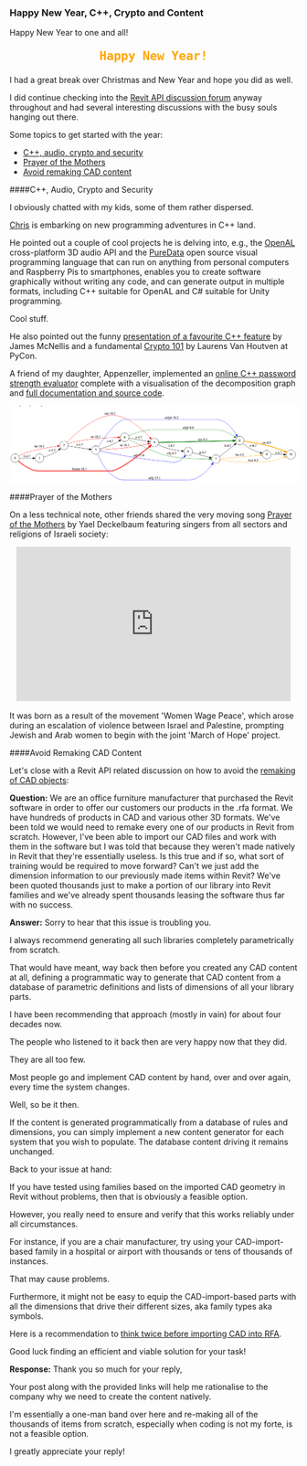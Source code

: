 <head>
<meta http-equiv="Content-Type" content="text/html; charset=utf-8">
<link rel="stylesheet" type="text/css" href="bc.css">
<script src="run_prettify.js" type="text/javascript"></script>
<!--
<script src="https://google-code-prettify.googlecode.com/svn/loader/run_prettify.js" type="text/javascript"></script>
-->
</head>

<!---

http://forums.autodesk.com/t5/revit-api-forum/remaking-cad-objects-necessary/m-p/6752234

 #RevitAPI @AutodeskRevit #aec #bim #dynamobim @AutodeskForge

Happy New Year to one and all! I had a great break over Christmas and New Year and hope you did as well. I continued checking into the Revit API discussion forum throughout and had several interesting discussions with the busy souls hanging out there
&ndash; C++, audio, crypto and security
&ndash; Prayer of the Mothers
&ndash; Avoid remaking CAD content...

-->

### Happy New Year, C++, Crypto and Content

Happy New Year to one and all!

<center>
<p id="dis" style="font-size: 150%; font-weight: bold; font-family: monospace; color:orange">Happy New Year!</p>
</center>

<!-- The JavaScript Source http://www.javascriptsource.com Ben Joffe http://www.joffe.tk/ -->

<script>

var text="Happy New Year!";

var symtype=new Array(" ","A","a","B","b","C","c","D","d","E","e","F","f","G","g","H","h","I","i","J","j","K","k","L","l","M","m","N","n","O","o","P","p","Q","q","R","r","S","s","T","t","U","u","V","v","W","w","X","x","Y","y","Z","z","0","1","2","3","4","5","6","7","8","9",".",",","&","!","?","-","_");

var symarray=new Array();

for (var i=0; i<text.length; i++){
  symarray[i]=" ";
}
function scroll(){
  for (var i=0; i<text.length; i++){
    if (symarray[i]!=text.substring(i,i+1)) {
      for (var x=0; x<70; x++) if (symarray[i]==symtype[x]) {symarray[i]=symtype[x+1]; break}
    }
  }
  var outsym="";
  for (var i=0; i<text.length; i++) outsym+=symarray[i];
  dis.innerHTML=outsym;
  setTimeout('scroll()',100);
}
scroll();

</script>

I had a great break over Christmas and New Year and hope you did as well.

I did continue checking into
the [Revit API discussion forum](http://forums.autodesk.com/t5/revit-api/bd-p/160) anyway
throughout and had several interesting discussions with the busy souls hanging out there.

Some topics to get started with the year:

- [C++, audio, crypto and security](#2)
- [Prayer of the Mothers](#3)
- [Avoid remaking CAD content](#4)


####<a name="2"></a>C++, Audio, Crypto and Security

I obviously chatted with my kids, some of them rather dispersed.

[Chris](https://twitter.com/chtammik) is embarking on new programming adventures in C++ land.

He pointed out a couple of cool projects he is delving into, e.g.,
the [OpenAL](http://www.openal.org) cross-platform 3D audio API and 
the [PureData](http://puredata.info) open source visual programming language that can run on anything from personal computers and Raspberry Pis to smartphones, enables you to create software graphically without writing any code, and can generate output in multiple formats, including C++ suitable for OpenAL and C# suitable for Unity programming.

Cool stuff.

He also pointed out the
funny [presentation of a favourite C++ feature](https://www.youtube.com/watch?v=6eX9gPithBo) by James McNellis
and a fundamental [Crypto 101](https://www.youtube.com/watch?v=3rmCGsCYJF8) by
Laurens Van Houtven at PyCon.

A friend of my daughter, Appenzeller, implemented
an [online C++ password strength evaluator](https://appenzeller.servebeer.com/pwco) complete with a visualisation of the decomposition graph
and [full documentation and source code](https://appenzeller.servebeer.com).

<center>
<img src="img/password_complexity_graph.png" alt="Password complexity graph" width="542"/>
</center>


####<a name="3"></a>Prayer of the Mothers

On a less technical note, other friends shared the very moving 
song [Prayer of the Mothers](https://www.youtube.com/watch?v=YyFM-pWdqrY) by
Yael Deckelbaum featuring singers from all sectors and religions of Israeli society:

<center>
<iframe width="480" height="270" src="https://www.youtube.com/embed/YyFM-pWdqrY?rel=0" frameborder="0" allowfullscreen></iframe>
</center>

It was born as a result of the movement 'Women Wage Peace', which arose during an escalation of violence between Israel and Palestine, prompting Jewish and Arab women to begin with the joint 'March of Hope' project.


####<a name="4"></a>Avoid Remaking CAD Content

Let's close with a Revit API related discussion on how to avoid
the [remaking of CAD objects](http://forums.autodesk.com/t5/revit-api-forum/remaking-cad-objects-necessary/m-p/6752234):

**Question:** We are an office furniture manufacturer that purchased the Revit software in order to offer our customers our products in the .rfa format.  We have hundreds of products in CAD and various other 3D formats.  We've been told we would need to remake every one of our products in Revit from scratch.  However, I've been able to import our CAD files and work with them in the software but I was told that because they weren't made natively in Revit that they're essentially useless.  Is this true and if so, what sort of training would be required to move forward?  Can't we just add the dimension information to our previously made items within Revit?  We've been quoted thousands just to make a portion of our library into Revit families and we've already spent thousands leasing the software thus far with no success.

**Answer:** Sorry to hear that this issue is troubling you.
 
I always recommend generating all such libraries completely parametrically from scratch.
 
That would have meant, way back then before you created any CAD content at all, defining a programmatic way to generate that CAD content from a database of parametric definitions and lists of dimensions of all your library parts.
 
I have been recommending that approach (mostly in vain) for about four decades now.
 
The people who listened to it back then are very happy now that they did.
 
They are all too few.
 
Most people go and implement CAD content by hand, over and over again, every time the system changes.
 
Well, so be it then.
 
If the content is generated programmatically from a database of rules and dimensions, you can simply implement a new content generator for each system that you wish to populate. The database content driving it remains unchanged.
 
Back to your issue at hand:
 
If you have tested using families based on the imported CAD geometry in Revit without problems, then that is obviously a feasible option.
 
However, you really need to ensure and verify that this works reliably under all circumstances.
 
For instance, if you are a chair manufacturer, try using your CAD-import-based family in a hospital or airport with thousands or tens of thousands of instances.
 
That may cause problems.
 
Furthermore, it might not be easy to equip the CAD-import-based parts with all the dimensions that drive their different sizes, aka family types aka symbols.
 
Here is a recommendation
to [think twice before importing CAD into RFA](http://thebuildingcoder.typepad.com/blog/2016/09/avoid-cad-import-in-rfa-aag16-and-endtrip.html#2).
 
Good luck finding an efficient and viable solution for your task!
 
**Response:** Thank you so much for your reply,

Your post along with the provided links will help me rationalise to the company why we need to create the content natively.

I'm essentially a one-man band over here and re-making all of the thousands of items from scratch, especially when coding
is not my forte, is not a feasible option.  

I greatly appreciate your reply!
